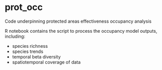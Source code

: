 # prot_occ
Code underpinning protected areas effectiveness occupancy analysis

R notebook     contains the script to process the occupancy model outputs, including:
- species richness
- species trends
- temporal beta diversity
- spatiotemporal coverage of data
